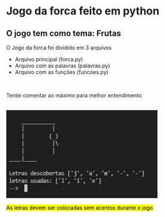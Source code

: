 <h1> Jogo da forca feito em python </h1>

<h2>O jogo tem como tema: Frutas </h2>

<p>O Jogo da forca foi dividido em 3 arquivos<p>

<ul>

<li>Arquivo principal (forca.py) </li>
<li>Arquivo com as palavras (palavras.py) </li>
<li>Arquivo com as funções (funcoes.py) </li>

</ul>

<br>

<p>Tentei comentar ao máximo para melhor entendimento </p>

<br>

<img src='imagem.png' alt="imagem do jogo" width="80%">

<mark>As letras devem ser colocadas sem acentos durante o jogo</mark>
